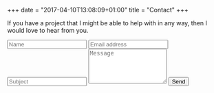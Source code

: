 +++
date = "2017-04-10T13:08:09+01:00"
title = "Contact"
+++

If you have a project that I might be able to help with in any way, then I would love to hear from you.

<form action="https://formspree.io/hi@jonnykates.com" method="POST" class="contact-form">
  <input type="text" name="name" placeholder="Name" required>
  <input type="email" name="_replyto" placeholder="Email address" required>
  <input type="text" name="subject" placeholder="Subject" required>
  <textarea name="message" placeholder="Message" rows="5" required></textarea>
  <input type="submit" value="Send">
</form>
